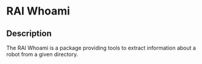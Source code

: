 # RAI Whoami

## Description

The RAI Whoami is a package providing tools to extract information about a robot from a given directory.
